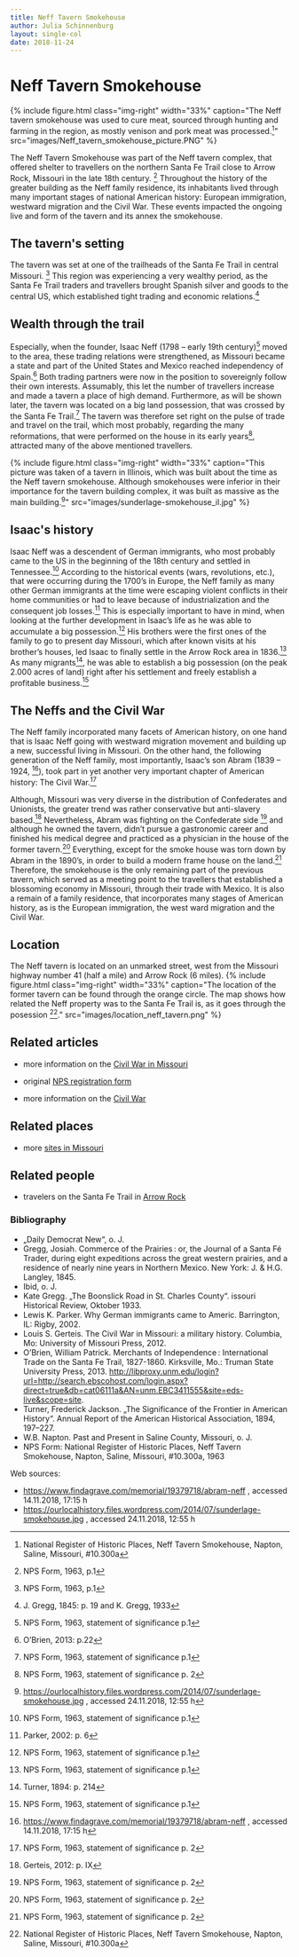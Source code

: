 ```yaml
---
title: Neff Tavern Smokehouse
author: Julia Schinnenburg
layout: single-col
date: 2018-11-24
---
```


# Neff Tavern Smokehouse

{% include figure.html
  class="img-right"
  width="33%"
  caption="The Neff tavern smokehouse was used to cure meat, sourced through hunting and farming in the region, as mostly venison and pork meat was processed.[^NPSForm]"
  src="images/Neff_tavern_smokehouse_picture.PNG"
%}

The Neff Tavern Smokehouse was part of the Neff tavern complex, that offered shelter to travellers on the northern Santa Fe Trail close to Arrow Rock, Missouri in the late 18th century. [^NPSFormp1]  Throughout the history of the greater building as the Neff family residence, its inhabitants lived through many important stages of national American history: European immigration, westward migration and the Civil War. These events impacted the ongoing live and form of the tavern and its annex the smokehouse. 

## The tavern's setting
The tavern was set at one of the trailheads of the Santa Fe Trail in central Missouri. [^NPSFormp1I] This region was experiencing a very wealthy period, as the Santa Fe Trail traders and travellers brought Spanish silver and goods to the central US, which established tight trading and economic relations.[^Greggs]



## Wealth through the trail
Especially, when the founder, Isaac Neff (1798 – early 19th century)[^NPSstatementp1II] moved to the area, these trading relations were strengthened, as Missouri became a state and part of the United States and Mexico reached independency of Spain.[^OBrien] Both trading partners were now in the position to sovereignly follow their own interests. Assumably, this let the number of travellers increase and made a tavern a place of high demand. Furthermore, as will be shown later, the tavern was located on a big land possession, that was crossed by the Santa Fe Trail.[^NPSstatementp1III] The tavern was therefore set right on the pulse of trade and travel on the trail, which most probably, regarding the many reformations, that were performed on the house in its early years[^NPSstatementp2], attracted many of the above mentioned travellers.

{% include figure.html
  class="img-right"
  width="33%"
  caption="This picture was taken of a tavern in Illinois, which was built about the time as the Neff tavern smokehouse. Although smokehouses were inferior in their importance for the tavern building complex, it was built as massive as the main building.[^Number2]"
  src="images/sunderlage-smokehouse_il.jpg"
%}

## Isaac's history

Isaac Neff was a descendent of German immigrants, who most probably came to the US in the beginning of the 18th century and settled in Tennessee.[^NPSstatementp1IV] According to the historical events (wars, revolutions, etc.), that were occurring during the 1700’s in Europe, the Neff family as many other German immigrants at the time were escaping violent conflicts in their home communities or had to leave because of industrialization and the consequent job losses.[^Parker] This is especially important to have in mind, when looking at the further development in Isaac’s life as he was able to accumulate a big possession.[^NPSstatementp1V]
His brothers were the first ones of the family to go to present day Missouri, which after known visits at his brother’s houses, led Isaac to finally settle in the Arrow Rock area in 1836.[^NPSstatementp1VI] As many migrants[^Turner], he was able to establish a big possession (on the peak 2.000 acres of land) right after his settlement and freely establish a profitable business.[^NPSstatementp1VII] 


## The Neffs and the Civil War

 The Neff family incorporated many facets of American history, on one hand that is Isaac Neff going with westward migration movement and building up a new, successful living in Missouri. On the other hand, the following generation of the Neff family, most importantly, Isaac’s son Abram (1839 – 1924, [^Number1]), took part in yet another very important chapter of American history: The Civil War.[^NPSstatementp2II] 

Although, Missouri was very diverse in the distribution of Confederates and Unionists, the greater trend was rather conservative but anti-slavery based.[^Gerteis] Nevertheless, Abram was fighting on the Confederate side [^NPSstatementp2III] and although he owned the tavern, didn’t pursue a gastronomic career and finished his medical degree and practiced as a physician in the house of the former tavern.[^NPSstatementp2IV] Everything, except for the smoke house was torn down by Abram in the 1890’s, in order to build a modern frame house on the land.[^NPSstatementp2V]
Therefore, the smokehouse is the only remaining part of the previous tavern, which served as a meeting point to the travellers that established a blossoming economy in Missouri, through their trade with Mexico. It is also a remain of a family residence, that incorporates many stages of American history, as is the European immigration, the west ward migration and the Civil War.


## Location
The Neff tavern is located on an unmarked street, west from the Missouri highway number 41 (half a mile) and Arrow Rock (6 miles).
{% include figure.html
  class="img-right"
  width="33%"
  caption="The location of the former tavern can be found through the orange circle. The map shows how related the Neff property was to the Santa Fe Trail is, as it goes through the posession [^NPSFormI]."
  src="images/location_neff_tavern.png"
%}

## Related articles
* more information on the [Civil War in Missouri](https://www.sos.mo.gov/mdh/CivilWar/Resources.asp)

* original [NPS registration form](https://github.com/historic-trails/santa-fe-itinerary/blob/master/historic-registration-forms/neff-tavern-smokehouse.pdf)

* more information on the [Civil War](https://en.wikipedia.org/wiki/American_Civil_War)

## Related places
* more [sites in Missouri](https://www.nps.gov/state/mo/index.htm)

## Related people
* travelers on the Santa Fe Trail in [Arrow Rock](http://arrowrock.org/history.php)



### Bibliography

* „Daily Democrat New“, o. J.
* Gregg, Josiah. Commerce of the Prairies : or, the Journal of a Santa Fé Trader, during eight expeditions across the great western prairies, and a residence of nearly nine years in Northern Mexico. New York: J. & H.G. Langley, 1845.
* Ibid, o. J.
* Kate Gregg. „The Boonslick Road in St. Charles County“. issouri Historical Review, Oktober 1933.
* Lewis K. Parker. Why German immigrants came to Americ. Barrington, IL: Rigby, 2002.
* Louis S. Gerteis. The Civil War in Missouri: a military history. Columbia, Mo: University of Missouri Press, 2012.
* O’Brien, William Patrick. Merchants of Independence : International Trade on the Santa Fe Trail, 1827-1860. Kirksville, Mo.: Truman State University Press, 2013. http://libproxy.unm.edu/login?url=http://search.ebscohost.com/login.aspx?direct=true&db=cat06111a&AN=unm.EBC3411555&site=eds-live&scope=site.
* Turner, Frederick Jackson. „The Significance of the Frontier in American History“. Annual Report of the American Historical Association, 1894, 197–227.
* W.B. Napton. Past and Present in Saline County, Missouri, o. J.
* NPS Form: National Register of Historic Places, Neff Tavern Smokehouse, Napton, Saline, Missouri, #10.300a, 1963

Web sources:
* https://www.findagrave.com/memorial/19379718/abram-neff , accessed 14.11.2018, 17:15 h
* https://ourlocalhistory.files.wordpress.com/2014/07/sunderlage-smokehouse.jpg       , accessed 24.11.2018, 12:55 h

 [^Number1]: https://www.findagrave.com/memorial/19379718/abram-neff , accessed 14.11.2018, 17:15 h
 [^Number2]: https://ourlocalhistory.files.wordpress.com/2014/07/sunderlage-smokehouse.jpg       , accessed 24.11.2018, 12:55 h

[^NPSFormp1]: NPS Form, 1963, p.1
[^NPSFormp1I]: NPS Form, 1963, p.1
[^NPSFormp1II]: NPS Form, 1963, p.1
[^NPSstatementp1II]: NPS Form, 1963, statement of significance p.1
[^NPSstatementp1III]: NPS Form, 1963, statement of significance p.1
[^NPSstatementp1IV]: NPS Form, 1963, statement of significance p.1
[^NPSstatementp1V]: NPS Form, 1963, statement of significance p.1
[^NPSstatementp1VI]: NPS Form, 1963, statement of significance p.1
[^NPSstatementp1VII]: NPS Form, 1963, statement of significance p.1
[^Greggs]:J. Gregg, 1845: p. 19 and K. Gregg, 1933
[^NPSstatementp1]:NPS Form,1963: statement of significance p. 1
[^NPSstatementp2]:NPS Form, 1963, statement of significance p. 2
[^NPSstatementp2II]:NPS Form, 1963, statement of significance p. 2
[^NPSstatementp2III]:NPS Form, 1963, statement of significance p. 2
[^NPSstatementp2IV]:NPS Form, 1963, statement of significance p. 2
[^NPSstatementp2V]:NPS Form, 1963, statement of significance p. 2
[^OBrien]:O’Brien, 2013: p.22
[^Parker]:Parker, 2002: p. 6
[^Gerteis]:Gerteis, 2012: p. IX
[^Turner]:Turner, 1894: p. 214
[^NPSForm]:National Register of Historic Places, Neff Tavern Smokehouse, Napton, Saline, Missouri, #10.300a
[^NPSFormI]:National Register of Historic Places, Neff Tavern Smokehouse, Napton, Saline, Missouri, #10.300a
